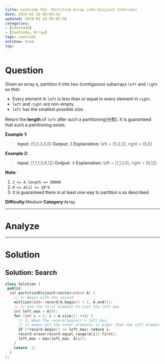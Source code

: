 ```yaml
---
title: Leetcode 915. Partition Array into Disjoint Intervals
date: 2019-01-19 00:05:56
updated: 2019-01-19 00:05:56
categories: 
- [Leetcode]
- [Leetcode, Array]
tags: Leetcode
notshow: true
top:
---
```


# Question

Given an array  `A`, partition it into two (contiguous) subarrays `left` and  `right` so that:

- Every element in  `left` is less than or equal to every element in  `right`.
- `left`  and  `right`  are non-empty.
- `left` has the smallest possible size.

Return the  **length**  of  `left`  after such a partitioning(分割). It is guaranteed that such a partitioning exists.

**Example 1:**
> **Input:** [5,0,3,8,6]
> **Output:** 3
> **Explanation:** left = [5,0,3], right = [8,6]

**Example 2:**
> **Input:** [1,1,1,0,6,12]
> **Output:** 4
> **Explanation:** left = [1,1,1,0], right = [6,12]

**Note:**

1. `2 <= A.length <= 30000`
2. `0 <= A[i] <= 10^6`
3. It is guaranteed there is at least one way to partition  `A`  as described.

**Difficulty**:Medium
**Category**:Array

<!-- more -->

------------

# Analyze

------------

# Solution

## Solution: Search

```cpp
class Solution {
 public:
  int partitionDisjoint(vector<int>& A) {
    // 1) Begin with the second
    multiset<int> record(A.begin() + 1, A.end());
    // 2) Use the first element to init the left_max
    int left_max = A[0];
    for (int i = 1; i < A.size(); ++i) {
      // 3) When the record.begin() > left_max,
      // it means all the other elements is biger than the left elements.
      if (*record.begin() >= left_max) return i;
      record.erase(record.equal_range(A[i]).first);
      left_max = max(left_max, A[i]);
    }
    return -1;
  }
};
```

<!-- 
------------

# Leetcode Question Summary


------------ -->
